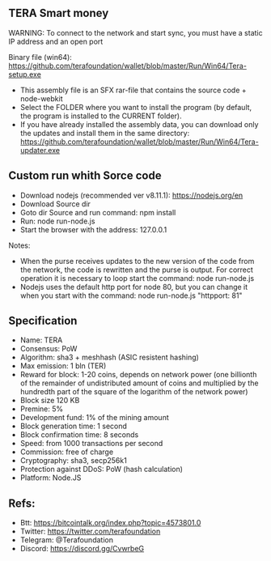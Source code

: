 ﻿## TERA Smart money


WARNING: To connect to the network and start sync, you must have a static IP address and an open port


Binary file (win64): https://github.com/terafoundation/wallet/blob/master/Run/Win64/Tera-setup.exe
* This  assembly file is an SFX rar-file that contains the source code + node-webkit
* Select the FOLDER where you want to install the program (by default, the program is installed to the CURRENT folder).
* If you have already installed the assembly data, you can download only the updates and install them in the same directory:
 https://github.com/terafoundation/wallet/blob/master/Run/Win64/Tera-updater.exe

## Custom run whith Sorce code
* Download nodejs (recommended ver v8.11.1):  https://nodejs.org/en
* Download Source dir
* Goto dir Source and run command: npm install
* Run: node run-node.js
* Start the browser with the address: 127.0.0.1


Notes: 
* When the purse receives updates to the new version of the code from the network, the code is rewritten and the purse is output. For correct operation it is necessary to loop start the command: node run-node.js
* Nodejs uses the default http port for node 80, but you can change it when you start with the command: node run-node.js "httpport: 81"







## Specification

* Name: TERA
* Consensus: PoW
* Algorithm:  sha3 + meshhash (ASIC resistent hashing)
* Max emission: 1 bln (TER)
* Reward for block: 1-20 coins, depends on network power (one billionth of the remainder of undistributed amount of coins and multiplied by the hundredth part of the square of the logarithm of the network power)
* Block size 120 KB
* Premine: 5%
* Development fund: 1% of the mining amount
* Block generation time: 1 second
* Block confirmation time: 8 seconds
* Speed: from 1000 transactions per second
* Commission: free of charge 
* Cryptography: sha3, secp256k1
* Protection against DDoS: PoW (hash calculation)
* Platform: Node.JS




## Refs:
* Btt: https://bitcointalk.org/index.php?topic=4573801.0
* Twitter: https://twitter.com/terafoundation
* Telegram: @Terafoundation
* Discord: https://discord.gg/CvwrbeG
